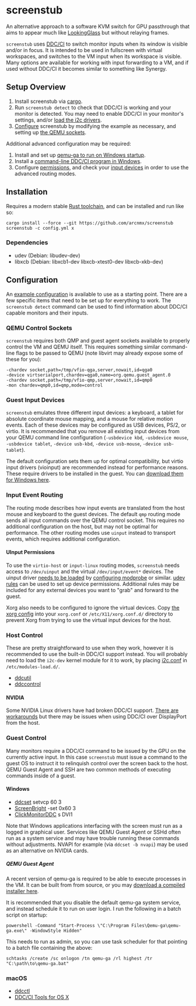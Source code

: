# screenstub

An alternative approach to a software KVM switch for GPU passthrough that aims
to appear much like [LookingGlass](https://github.com/gnif/LookingGlass) but
without relaying frames.

`screenstub` uses [DDC/CI](https://en.wikipedia.org/wiki/Display_Data_Channel)
to switch monitor inputs when its window is visible and/or in focus. It is
intended to be used in fullscreen with virtual workspaces, and switches to the
VM input when its workspace is visible. Many options are available for working
with input forwarding to a VM, and if used without DDC/CI it becomes similar to
something like Synergy.

## Setup Overview

1. Install screenstub via [cargo](#installation).
2. Run `screenstub detect` to check that DDC/CI is working and your monitor
   is detected. You may need to enable DDC/CI in your monitor's settings, and/or
   [load the i2c drivers](#host-control).
3. [Configure](#configuration) screenstub by modifying the example as necessary,
   and setting up [the QEMU sockets](#qemu-control-sockets).

Additional advanced configuration may be required:

1. Install and set up [qemu-ga to run on Windows startup](#qemu-guest-agent).
2. Install a [command-line DDC/CI program in Windows](#windows).
3. Configure [permissions](#uinput-permissions), and check your [input devices](#guest-input-devices) in order to use the advanced routing modes.

## Installation

Requires a modern stable [Rust toolchain](https://www.rust-lang.org/en-US/install.html),
and can be installed and run like so:

    cargo install --force --git https://github.com/arcnmx/screenstub
    screenstub -c config.yml x

### Dependencies

- udev (Debian: libudev-dev)
- libxcb (Debian: libxcb1-dev libxcb-xtest0-dev libxcb-xkb-dev)

## Configuration

An [example configuration](samples/config.yml) is available to use as a starting
point. There are a few specific items that need to be set up for everything to
work. The `screenstub detect` command can be used to find information about
DDC/CI capable monitors and their inputs.

### QEMU Control Sockets

`screenstub` requires both QMP and guest agent sockets available to properly
control the VM and QEMU itself. This requires something similar command-line flags
to be passed to QEMU (note libvirt may already expose some of these for you):

    -chardev socket,path=/tmp/vfio-qga,server,nowait,id=qga0
    -device virtserialport,chardev=qga0,name=org.qemu.guest_agent.0
    -chardev socket,path=/tmp/vfio-qmp,server,nowait,id=qmp0
    -mon chardev=qmp0,id=qmp,mode=control

### Guest Input Devices

`screenstub` emulates three different input devices: a keyboard, a tablet for
absolute coordinate mouse mapping, and a mouse for relative motion events. Each
of these devices may be configured as USB devices, PS/2, or virtio. It is
recommended that you remove all existing input devices from your QEMU command
line configuration (`-usbdevice kbd`, `-usbdevice mouse`, `-usbdevice tablet`, `-device usb-kbd`, `-device usb-mouse`, `-device usb-tablet`).

The default configuration sets them up for optimal compatibility, but virtio
input drivers (vioinput) are recommended instead for performance reasons. These
require drivers to be installed in the guest. You can [download them for Windows here](https://docs.fedoraproject.org/en-US/quick-docs/creating-windows-virtual-machines-using-virtio-drivers/index.html).

### Input Event Routing

The routing mode describes how input events are translated from the host mouse
and keyboard to the guest devices. The default `qmp` routing mode sends all input
commands over the QEMU control socket. This requires no additional configuration
on the host, but may not be optimal for performance. The other routing modes use
`uinput` instead to transport events, which requires additional configuration.

#### UInput Permissions

To use the `virtio-host` or `input-linux` routing modes, `screenstub` needs
access to `/dev/uinput` and the virtual `/dev/input/event*` devices.
The uinput driver [needs to be loaded](https://github.com/chrippa/ds4drv/issues/93#issuecomment-265300511)
by [configuring modprobe](samples/modules-load.d/uinput.conf) or similar.
[udev rules](samples/udev/rules.d/99-uinput.rules) can be used to set up device
permissions. Additional rules may be included for any external devices you want
to "grab" and forward to the guest.

Xorg also needs to be configured to ignore the virtual devices. Copy
[the xorg config](samples/xorg.conf.d/30-screenstub.conf) into your `xorg.conf` or
`/etc/X11/xorg.conf.d/` directory to prevent Xorg from trying to use the virtual
input devices for the host.

### Host Control

These are pretty straightforward to use when they work, however it is recommended
to use the built-in DDC/CI support instead. You will probably need to load the `i2c-dev`
kernel module for it to work, by placing [i2c.conf](samples/modules-load.d/i2c.conf)
in `/etc/modules-load.d/`.

- [ddcutil](http://www.ddcutil.com/)
- [ddccontrol](https://github.com/ddccontrol/ddccontrol)

#### NVIDIA

Some NVIDIA Linux drivers have had broken DDC/CI support.
[There are workarounds](http://www.ddcutil.com/nvidia/) but there may be issues
when using DDC/CI over DisplayPort from the host.

### Guest Control

Many monitors require a DDC/CI command to be issued by the GPU on the currently
active input. In this case `screenstub` must issue a command to the guest OS
to instruct it to relinquish control over the screen back to the host.
QEMU Guest Agent and SSH are two common methods of executing commands inside
of a guest.

#### Windows

- [ddcset](https://github.com/arcnmx/ddcset-rs) setvcp 60 3
- [ScreenBright](http://www.overclock.net/forum/44-monitors-displays/1262322-guide-display-control-via-windows-brightness-contrast-etc-ddc-ci.html) -set 0x60 3
- [ClickMonitorDDC](https://clickmonitorddc.bplaced.net/) s DVI1

Note that Windows applications interfacing with the screen must run as a logged
in graphical user. Services like QEMU Guest Agent or SSHd often run as a system
service and may have trouble running these commands without adjustments. NVAPI
for example (via `ddcset -b nvapi`) may be used as an alternative on NVIDIA cards.

##### QEMU Guest Agent

A recent version of qemu-ga is required to be able to execute processes in the
VM. It can be built from from source, or you may [download a compiled installer
here](https://github.com/arcnmx/aur-qemu-guest-agent-windows/releases).

It is recommended that you disable the default qemu-ga system service, and
instead schedule it to run on user login. I run the following in a batch script
on startup:

    powershell -Command "Start-Process \"C:\Program Files\Qemu-ga\qemu-ga.exe\" -WindowStyle Hidden"

This needs to run as admin, so you can use task scheduler for that pointing to
a batch file containing the above:

    schtasks /create /sc onlogon /tn qemu-ga /rl highest /tr "C:\path\to\qemu-ga.bat"

### macOS

- [ddcctl](https://github.com/kfix/ddcctl)
- [DDC/CI Tools for OS X](https://github.com/jontaylor/DDC-CI-Tools-for-OS-X)
